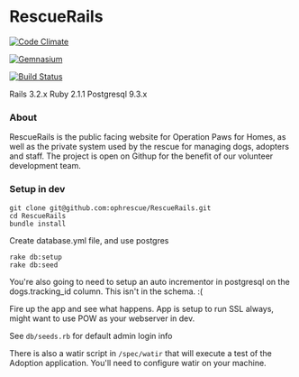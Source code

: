 # RescueRails 

[![Code Climate](https://codeclimate.com/github/ophrescue/RescueRails.png)](https://codeclimate.com/github/ophrescue/RescueRails)

[![Gemnasium](https://gemnasium.com/ophrescue/RescueRails.png)](https://gemnasium.com/ophrescue/RescueRails)

[![Build Status](https://travis-ci.org/ophrescue/RescueRails.svg?branch=travis)](https://travis-ci.org/ophrescue/RescueRails)

Rails 3.2.x
Ruby 2.1.1
Postgresql 9.3.x

### About
RescueRails is the public facing website for Operation Paws for Homes, as well as the private system used by the rescue for managing dogs, adopters and staff.  The project is open on Githup for the benefit of our volunteer development team.  



### Setup in dev

    git clone git@github.com:ophrescue/RescueRails.git
    cd RescueRails
    bundle install

Create database.yml file, and use postgres

    rake db:setup
    rake db:seed
    
You're also going to need to setup an auto incrementor in postgresql on the dogs.tracking_id column.  This isn't in the schema. :(

Fire up the app and see what happens.  App is setup to run SSL always, might want to use POW as your webserver in dev.

See `db/seeds.rb` for default admin login info


There is also a watir script in `/spec/watir` that will execute a test of the Adoption application.  You'll need to configure watir on your machine.




